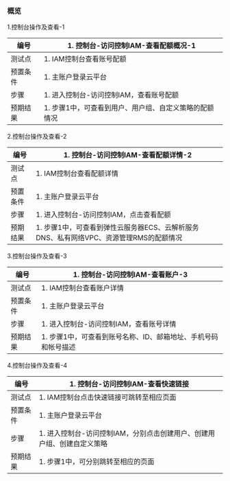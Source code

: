 ### 概览

1.控制台操作及查看-1

| 编号     | 1. 控制台-访问控制IAM-查看配额概况-1                   |
| -------- | ------------------------------------------------------ |
| 测试点   | 1. IAM控制台查看账号配额                               |
| 预置条件 | 1. 主账户登录云平台                                    |
| 步骤     | 1. 进入控制台-访问控制IAM，查看账号配额                |
| 预期结果 | 1. 步骤1中，可查看到用户、用户组、自定义策略的配额情况 |

2.控制台操作及查看-2

| 编号     | 1. 控制台-访问控制IAM-查看配额详情-2                         |
| -------- | ------------------------------------------------------------ |
| 测试点   | 1. IAM控制台查看配额详情                                     |
| 预置条件 | 1. 主账户登录云平台                                          |
| 步骤     | 1. 进入控制台-访问控制IAM，点击查看配额                      |
| 预期结果 | 1. 步骤1中，可查看到弹性云服务器ECS、云解析服务DNS、私有网络VPC、资源管理RMS的配额情况 |


3.控制台操作及查看-3

| 编号     | 1. 控制台-访问控制IAM-查看账户-3                             |
| -------- | ------------------------------------------------------------ |
| 测试点   | 1. IAM控制台查看账户详情                                     |
| 预置条件 | 1. 主账户登录云平台                                          |
| 步骤     | 1. 进入控制台-访问控制IAM，查看账号详情                      |
| 预期结果 | 1. 步骤1中，可查看到账号名称、ID、邮箱地址、手机号码和帐号描述 |

4.控制台操作及查看-4

| 编号     | 1. 控制台-访问控制IAM-查看快速链接                           |
| -------- | ------------------------------------------------------------ |
| 测试点   | 1. IAM控制台点击快速链接可跳转至相应页面                     |
| 预置条件 | 1. 主账户登录云平台                                          |
| 步骤     | 1. 进入控制台-访问控制IAM，分别点击创建用户、创建用户组、创建自定义策略 |
| 预期结果 | 1. 步骤1中，可分别跳转至相应的页面                           |

